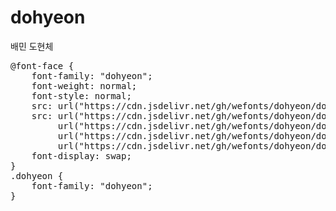# dohyeon
배민 도현체

<pre>
@font-face {
    font-family: "dohyeon";
    font-weight: normal;
    font-style: normal;
    src: url("https://cdn.jsdelivr.net/gh/wefonts/dohyeon/dohyeon.eot");
    src: url("https://cdn.jsdelivr.net/gh/wefonts/dohyeon/dohyeon.eot?#iefix") format("embedded-opentype"),
         url("https://cdn.jsdelivr.net/gh/wefonts/dohyeon/dohyeon.woff2") format("woff2"),
         url("https://cdn.jsdelivr.net/gh/wefonts/dohyeon/dohyeon.woff") format("woff"),
         url("https://cdn.jsdelivr.net/gh/wefonts/dohyeon/dohyeon.ttf") format("truetype");
    font-display: swap;
} 
.dohyeon {
    font-family: "dohyeon";
}
</pre>
